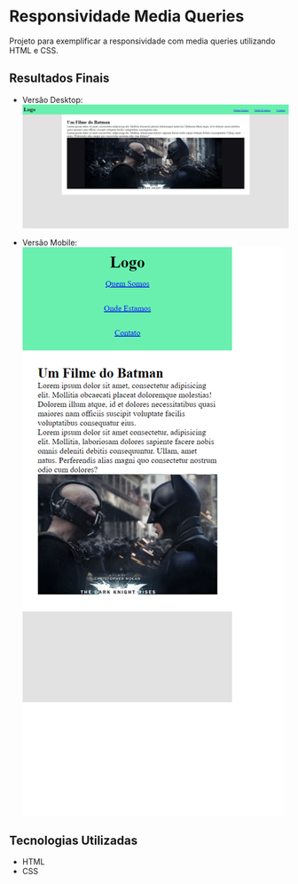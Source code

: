 # Responsividade Media Queries
Projeto para exemplificar a responsividade com media queries utilizando HTML e CSS.

## Resultados Finais

- Versão Desktop:
[<img src="./images/resultado-desktop.jpg" alt="responsividade com media queries usando HTML e CSS para desktop">](https://priscila199.github.io/responsividade-media-queries/)

- Versão Mobile:
[<img src="./images/resultado-mobile.png" alt="responsividade com media queries usando HTML e CSS para mobile">](https://priscila199.github.io/responsividade-media-queries/)

## Tecnologias Utilizadas
- HTML
- CSS